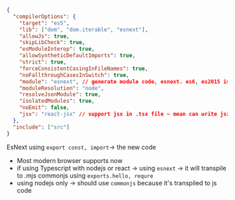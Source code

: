 ```json
{
  "compilerOptions": {
    "target": "es5", 
    "lib": ["dom", "dom.iterable", "esnext"],
    "allowJs": true,
    "skipLibCheck": true,
    "esModuleInterop": true,
    "allowSyntheticDefaultImports": true,
    "strict": true,
    "forceConsistentCasingInFileNames": true,
    "noFallthroughCasesInSwitch": true,
    "module": "esnext", // generate module code, esnext. es6, es2015 is newer
    "moduleResolution": "node",
    "resolveJsonModule": true,
    "isolatedModules": true,
    "noEmit": false,
    "jsx": "react-jsx" // support jsx in .tsx file ~ mean can write jsx code
  },
  "include": ["src"]
}
``` 

EsNext using `export const, import`-> the new code 
  * Most modern browser supports now
  * if using Typescript with nodejs or react -> using `esnext` -> it will transpile to .mjs
commonjs using `exports.hello, requre`
  * using nodejs only -> should use `commonjs` because it's transpiled to js code

